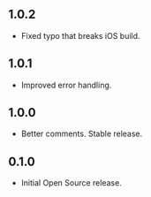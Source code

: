 ## 1.0.2

* Fixed typo that breaks iOS build.

## 1.0.1

* Improved error handling.

## 1.0.0

* Better comments. Stable release.

## 0.1.0

* Initial Open Source release.
